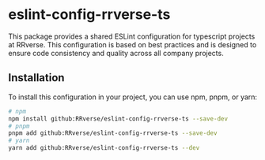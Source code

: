 # eslint-config-rrverse-ts

This package provides a shared ESLint configuration for typescript projects at RRverse. This configuration is based on best practices and is designed to ensure code consistency and quality across all company projects.

## Installation

To install this configuration in your project, you can use npm, pnpm, or yarn:

```sh
# npm
npm install github:RRverse/eslint-config-rrverse-ts --save-dev
# pnpm
pnpm add github:RRverse/eslint-config-rrverse-ts --save-dev
# yarn
yarn add github:RRverse/eslint-config-rrverse-ts --dev